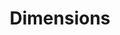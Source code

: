 ---
layout: default
bigquery: https://console.cloud.google.com/bigquery?p=covid-19-dimensions-ai&page=table&d=data&t=publications
contributors: Digital Science, https://www.digital-science.com/
cost: Free for personal, non-commercial use.
description: Dimensions contains more than 100 million publications, ranging from
  articles published in scholarly journals, books and book chapters, to preprints
  and conference proceedings. All publications are contextualized with linked data
  sets, funding, publications, patents, clinical trials, and policy documents. You
  can also view associated categories, funders, institutions, and researcher profiles.
documentation: https://docs.dimensions.ai/bigquery/index.html
last_edit: Mon, 04 Apr 2022 19:04:00 GMT
location: https://www.dimensions.ai/products/free/
maintained_by: Digital Science, https://www.digital-science.com/
schema_fields: '[''status'', ''associated_publication_id'', ''granted_year'', ''jurisdiction'',
  ''authors'', ''family_id'', ''acknowledgements'', ''current_assignee'', ''volume'',
  ''journal'', ''citations'', ''supporting_grant_ids'', ''research_org_state_codes'',
  ''category_hrcs_hc'', ''labels'', ''funder_org_state_codes'', ''conditions'', ''legal_events'',
  ''name'', ''metrics'', ''date_online'', ''types'', ''funding_cny'', ''assignee_orgs'',
  ''category_bra'', ''clinical_trial_ids'', ''year'', ''kind'', ''resulting_publication_ids'',
  ''created_date'', ''reference_ids'', ''category_hrcs_rac'', ''end_year'', ''publication_ids'',
  ''funding_jpy'', ''publisher'', ''aliases'', ''date_imported_gbq'', ''research_org_state_names'',
  ''type'', ''funding_gbp'', ''research_org_cities'', ''publication_year'', ''date_print'',
  ''research_org_country_names'', ''gender'', ''journal_lists'', ''pages'', ''funding_chf'',
  ''application_number'', ''mesh_headings'', ''conference'', ''concepts'', ''citation_string'',
  ''open_access_categories_v2'', ''date_modified'', ''associated_publication_arxiv_id'',
  ''acronym'', ''funding_nzd'', ''date_normal'', ''publication_date'', ''family_members_ids'',
  ''funder_org_cities'', ''id'', ''category_uoa'', ''expiration_year'', ''research_org_city_names'',
  ''grant_number'', ''categories'', ''book_series_title'', ''interventions'', ''funder_countries'',
  ''open_access_categories'', ''ipcr'', ''priority_date'', ''category_for'', ''established'',
  ''filing_status'', ''current_assignee_orgs'', ''cpc'', ''issue'', ''patent_ids'',
  ''altmetrics'', ''granted_date'', ''registry'', ''original_abstract'', ''resulting_publication_doi'',
  ''parent_id'', ''wikipedia_url'', ''original_assignee'', ''description'', ''category_rcdc'',
  ''brief_title'', ''date_inserted'', ''funding_details'', ''phase'', ''acronyms'',
  ''repository_id'', ''category_sdg'', ''end_date'', ''title'', ''foa_number'', ''doi'',
  ''legal_status'', ''subtitles'', ''original_assignee_countries'', ''research_orgs'',
  ''book_title'', ''editors'', ''researcher_ids'', ''citations_count'', ''external_ids'',
  ''linkout'', ''license'', ''source_id'', ''funder_org_acronyms'', ''proceedings_title'',
  ''pmcid'', ''relationships'', ''family_count'', ''arxiv_id'', ''funding_currency'',
  ''address'', ''category_icrp_ct'', ''organisation_details'', ''assignee_countries'',
  ''filing_year'', ''funding_amount'', ''funder_org_countries'', ''pmid'', ''cited_by_ids'',
  ''category_icrp_cso'', ''date'', ''category_hra'', ''original_assignee_orgs'', ''funding_cad'',
  ''filing_date'', ''current_assignee_countries'', ''start_year'', ''funder_org'',
  ''funding_eur'', ''associated_publication_pmid'', ''abstract'', ''repository_name'',
  ''language'', ''inventor_names'', ''funder_orgs'', ''repository_url'', ''mesh_terms'',
  ''embargo_date'', ''isbn'', ''email_address'', ''funding_aud'', ''associated_grant_ids'',
  ''associated_publication_doi'', ''expiration_date'', ''active_years'', ''original_title'',
  ''links'', ''priority_year'', ''funding_usd'', ''investigators'', ''research_org_countries'',
  ''start_date'', ''eisbn'']'
shortname: dimensions
tags:
- scholarly literature
- patents
- funding
- clinical trials
- academic profiles
terms_of_use: 'Use of both the Dimensions COVID-19 dataset and full Dimensions dataset
  are subject to the Dimensions Terms of use: https://www.dimensions.ai/policies-terms-legal '
title: Dimensions
uuid: dcff88bd-fe6b-4fdb-8159-809bf9d7bc1c
---